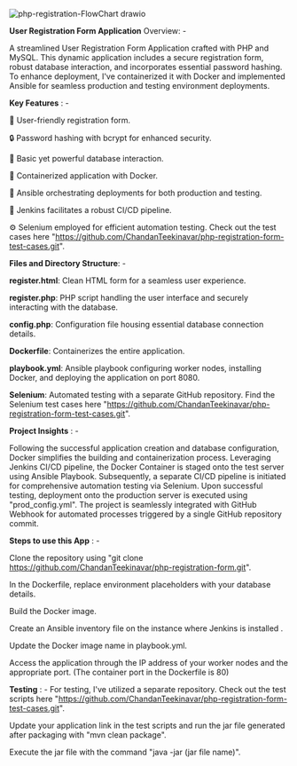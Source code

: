 ![php-registration-FlowChart drawio](https://github.com/ChandanTeekinavar/php-registration-form/assets/146753303/94c07d53-2c67-417b-abfa-92ff1be61d04)

**User Registration Form Application**
Overview: -

A streamlined User Registration Form Application crafted with PHP and MySQL. This dynamic application includes a secure registration form, robust database interaction, and incorporates essential password hashing. To enhance deployment, I've containerized it with Docker and implemented Ansible for seamless production and testing environment deployments.



**Key Features** : -

📝 User-friendly registration form.

🔒 Password hashing with bcrypt for enhanced security.

🔄 Basic yet powerful database interaction.

🐳 Containerized application with Docker.

🚀 Ansible orchestrating deployments for both production and testing.

🔧 Jenkins facilitates a robust CI/CD pipeline.

⚙️ Selenium employed for efficient automation testing. Check out the test cases here "https://github.com/ChandanTeekinavar/php-registration-form-test-cases.git".



**Files and Directory Structure**: -

**register.html**: Clean HTML form for a seamless user experience.

**register.php**: PHP script handling the user interface and securely interacting with the database.

**config.php**: Configuration file housing essential database connection details.

**Dockerfile**: Containerizes the entire application.

**playbook.yml**: Ansible playbook configuring worker nodes, installing Docker, and deploying the application on port 8080.

**Selenium**: Automated testing with a separate GitHub repository. Find the Selenium test cases here "https://github.com/ChandanTeekinavar/php-registration-form-test-cases.git".




**Project Insights** : -

Following the successful application creation and database configuration, Docker simplifies the building and containerization process. Leveraging Jenkins CI/CD pipeline, the Docker Container is staged onto the test server using Ansible Playbook. Subsequently, a separate CI/CD pipeline is initiated for comprehensive automation testing via Selenium. Upon successful testing, deployment onto the production server is executed using "prod_config.yml". The project is seamlessly integrated with GitHub Webhook for automated processes triggered by a single GitHub repository commit.




**Steps to use this App** : -

Clone the repository using "git clone https://github.com/ChandanTeekinavar/php-registration-form.git".

In the Dockerfile, replace environment placeholders with your database details.

Build the Docker image.

Create an Ansible inventory file on the instance where Jenkins is installed .

Update the Docker image name in playbook.yml.

Access the application through the IP address of your worker nodes and the appropriate port. (The container port in the Dockerfile is 80)



**Testing** : -
For testing, I've utilized a separate repository. Check out the test scripts here "https://github.com/ChandanTeekinavar/php-registration-form-test-cases.git". 

Update your application link in the test scripts and run the jar file generated after packaging with "mvn clean package". 

Execute the jar file with the command "java -jar (jar file name)".
